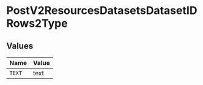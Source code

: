 # PostV2ResourcesDatasetsDatasetIDRows2Type


## Values

| Name   | Value  |
| ------ | ------ |
| `TEXT` | text   |